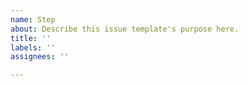 ```yaml
---
name: Step
about: Describe this issue template's purpose here.
title: ''
labels: ''
assignees: ''

---
```



